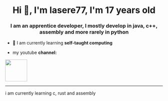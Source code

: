 <h1 align="center">Hi 👋, I'm lasere77, I'm 17 years old</h1> 
<h3 align="center">I am an apprentice developer, I mostly develop in java, c++, assembly and more rarely in python</h3>  
  
- 🌱 I am currently learning **self-taught computing**    

-  my youtube **channel:**
 
<a href="https://www.youtube.com/channel/UC8V98QKWEdGA262EjE6LFVg/videos"><img align="center" src="https://lasere77.github.io/firefox-shortcut/img/yt.png" height="70" width="70" /></a> 


---  
i am currently learning c, rust and assembly
